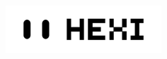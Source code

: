 <p align="center">
  <img src="https://github.com/hexhowells/Hexi/blob/main/images/logo.png" width=70%>
</p>
